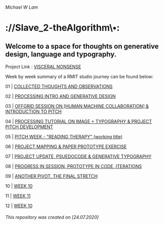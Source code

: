 ###### Michael W Lam

# ://Slave_2-theAlgorithm\\•:

## Welcome to a space for thoughts on generative design, language and typography.

Project Link : [VISCERAL NONSENSE](https://mikewlam.github.io/visceral-nonsense/projectfile/index.html)

Week by week summary of a RMIT studio journey can be found below:

01 | [COLLECTED THOUGHTS AND OBSERVATIONS](https://mikewlam.github.io/S2A/WK01)

02 | [PROCESSING INTRO AND GENERATIVE DESIGN](https://mikewlam.github.io/S2A/WK02)

03 | [OFFGRID SESSION ON [HUMAN MACHINE COLLABORATION] & INTRODUCTION TO PITCH](https://mikewlam.github.io/S2A/WK03)

04 | [PROCESSING TUTORIAL ON IMAGE + TYPOGRAPHY & PROJECT PITCH DEVELOPMENT](https://mikewlam.github.io/S2A/WK04)

05 | [PITCH WEEK - "READING THERAPY" (working title)](https://mikewlam.github.io/S2A/WK05)

06 | [PROJECT MAPPING & PAPER PROTOTYPE EXERCISE](https://mikewlam.github.io/S2A/WK06)

07 | [PROJECT UPDATE, PSUEDOCODE & GENERATIVE TYPOGRAPHY](https://mikewlam.github.io/S2A/WK07)

08 | [PROGRESS IN SESSION, PROTOTYPE IN CODE, ITERATIONS](https://mikewlam.github.io/S2A/WK08)

09 | [ANOTHER PIVOT. THE FINAL STRETCH](https://mikewlam.github.io/S2A/WK09)

10 | [WEEK 10](https://mikewlam.github.io/S2A/WK10)

11 | [WEEK 11](https://mikewlam.github.io/S2A/WK11)

12 | [WEEK 10](https://mikewlam.github.io/S2A/WK12)

###### This repository was created on [24.07.2020]
